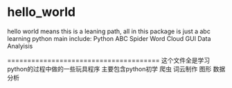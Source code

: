 # hello_world
hello world means this is a leaning path, all in this package is just a abc learning python
main include:
Python ABC
Spider
Word Cloud
GUI
Data Analyisis

======================================
这个文件全是学习python的过程中做的一些玩具程序
主要包含python初学
爬虫
词云制作
图形
数据分析

